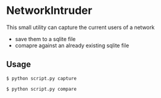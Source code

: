 # NetworkIntruder
This small utility can capture the current users of a network 
* save them to a sqlite file
* comapre against an already existing sqlite file
## Usage
```
$ python script.py capture
```

```
$ python script.py compare
```
